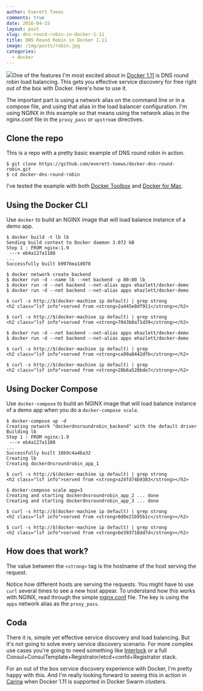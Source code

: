 ```yaml
---
author: Everett Toews
comments: true
date: 2016-04-15
layout: post
slug: dns-round-robin-in-docker-1-11
title: DNS Round Robin in Docker 1.11
image: /img/posts/robin.jpg
categories:
  - docker
---
```


<img class="img-right" src="{{ page.image }}"/>One of the features I'm most excited about in [Docker 1.11](https://blog.docker.com/2016/04/docker-engine-1-11-runc/) is DNS round robin load balancing. This gets you effective service discovery for free right out of the box with Docker. Here's how to use it.

<!--more-->

The important part is using a network alias on the command line or in a compose file, and using that alias in the load balancer configuration. I'm using NGINX in this example so that means using the network alias in the nginx.conf file in the `proxy_pass` or `upstream` directives.

## Clone the repo

This is a repo with a pretty basic example of DNS round robin in action.

    $ git clone https://github.com/everett-toews/docker-dns-round-robin.git
    $ cd docker-dns-round-robin

I've tested the example with both [Docker Toolbox](https://www.docker.com/products/docker-toolbox) and [Docker for Mac](https://blog.docker.com/2016/03/docker-for-mac-windows-beta/).

## Using the Docker CLI

Use `docker` to build an NGINX image that will load balance instance of a demo app.

    $ docker build -t lb lb
    Sending build context to Docker daemon 3.072 kB
    Step 1 : FROM nginx:1.9
     ---> eb4a127a1188
    ...
    Successfully built b9976ea1d078

    $ docker network create backend
    $ docker run -d --name lb --net backend -p 80:80 lb
    $ docker run -d --net backend --net-alias apps ehazlett/docker-demo
    $ docker run -d --net backend --net-alias apps ehazlett/docker-demo

    $ curl -s http://$(docker-machine ip default) | grep strong
    <h2 class="lsf info">served from <strong>2a445e8df911</strong></h2>

    $ curl -s http://$(docker-machine ip default) | grep strong
    <h2 class="lsf info">served from <strong>7043b0a71d39</strong></h2>

    $ docker run -d --net backend --net-alias apps ehazlett/docker-demo
    $ docker run -d --net backend --net-alias apps ehazlett/docker-demo

    $ curl -s http://$(docker-machine ip default) | grep
    <h2 class="lsf info">served from <strong>ca99a8442dfb</strong></h2>

    $ curl -s http://$(docker-machine ip default) | grep
    <h2 class="lsf info">served from <strong>28b6a528bde7</strong></h2>

## Using Docker Compose

Use `docker-compose` to build an NGINX image that will load balance instance of a demo app when you do a `docker-compose scale`.

    $ docker-compose up -d
    Creating network "dockerdnsroundrobin_backend" with the default driver
    Building lb
    Step 1 : FROM nginx:1.9
     ---> eb4a127a1188
    ...
    Successfully built 16b9c4a4ba32
    Creating lb
    Creating dockerdnsroundrobin_app_1

    $ curl -s http://$(docker-machine ip default) | grep strong
    <h2 class="lsf info">served from <strong>a24fd74b9383</strong></h2>

    $ docker-compose scale app=3
    Creating and starting dockerdnsroundrobin_app_2 ... done
    Creating and starting dockerdnsroundrobin_app_3 ... done

    $ curl -s http://$(docker-machine ip default) | grep strong
    <h2 class="lsf info">served from <strong>0d0e21b95b1c</strong></h2>

    $ curl -s http://$(docker-machine ip default) | grep strong
    <h2 class="lsf info">served from <strong>be393718dd7d</strong></h2>

## How does that work?

The value between the `<strong>` tag is the hostname of the host serving the request.

Notice how different hosts are serving the requests. You might have to use `curl` several times to see a new host appear. To understand how this works with NGINX, read through the simple [nginx.conf](https://github.com/everett-toews/docker-dns-round-robin/blob/master/lb/nginx.conf) file. The key is using the `apps` network alias as the `proxy_pass`.

## Coda

There it is, simple yet effective service discovery and load balancing. But it's not going to solve every service discovery scenario. For more complex use cases you're going to need something like [Interlock](https://github.com/ehazlett/interlock/) or a full Consul+ConsulTemplate+Registrator/etcd+confd+Registrator stack.

For an out of the box service discovery experience with Docker, I'm pretty happy with this. And I'm really looking forward to seeing this in action in [Carina](https://getcarina.com/) when Docker 1.11 is supported in Docker Swarm clusters.
